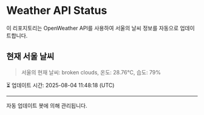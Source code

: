 
# Weather API Status

이 리포지토리는 OpenWeather API를 사용하여 서울의 날씨 정보를 자동으로 업데이트합니다.

## 현재 서울 날씨
> 서울의 현재 날씨: broken clouds, 온도: 28.76°C, 습도: 79%

⏳ 업데이트 시간: 2025-08-04 11:48:18 (UTC)

---
자동 업데이트 봇에 의해 관리됩니다.
